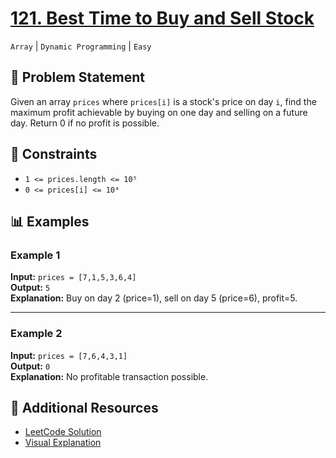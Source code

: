 # [121. Best Time to Buy and Sell Stock](https://leetcode.com/problems/best-time-to-buy-and-sell-stock/description/)
`Array` | `Dynamic Programming` | `Easy`

## 📝 Problem Statement
Given an array `prices` where `prices[i]` is a stock's price on day `i`, find the maximum profit achievable by buying on one day and selling on a future day. Return 0 if no profit is possible.

## 🔢 Constraints
- `1 <= prices.length <= 10⁵`
- `0 <= prices[i] <= 10⁴`

## 📊 Examples

### Example 1
**Input:** `prices = [7,1,5,3,6,4]`  
**Output:** `5`  
**Explanation:** Buy on day 2 (price=1), sell on day 5 (price=6), profit=5.

---

### Example 2
**Input:** `prices = [7,6,4,3,1]`  
**Output:** `0`  
**Explanation:** No profitable transaction possible.


## 🔗 Additional Resources
- [LeetCode Solution](https://leetcode.com/problems/best-time-to-buy-and-sell-stock/solutions/)
- [Visual Explanation](https://youtu.be/1pkOgXD63yU)

